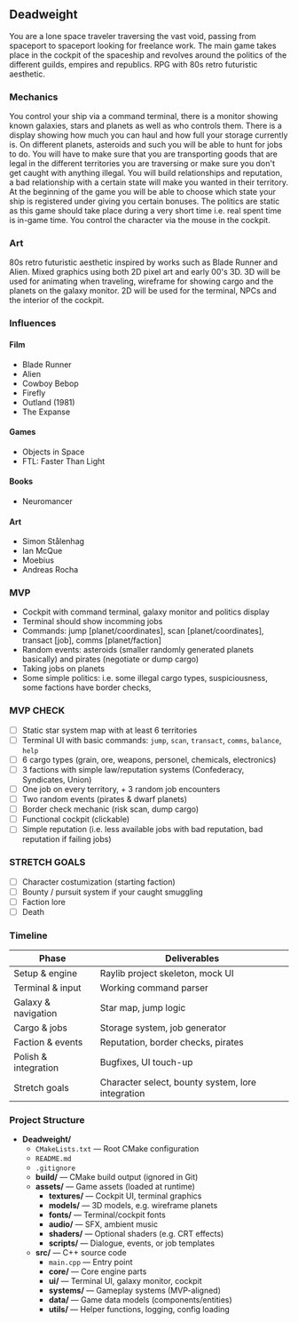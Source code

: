 ## Deadweight
You are a lone space traveler traversing the vast void, passing from spaceport to spaceport looking for freelance work. The main game takes place in the cockpit of the spaceship and revolves around the politics of the different guilds, empires and republics. RPG with 80s retro futuristic aesthetic. 

### Mechanics
You control your ship via a command terminal, there is a monitor showing known galaxies, stars and planets as well as who controls them. There is a display showing how much you can haul and how full your storage currently is. On different planets, asteroids and such you will be able to hunt for jobs to do. You will have to make sure that you are transporting goods that are legal in the different territories you are traversing or make sure you don't get caught with anything illegal. You will build relationships and reputation, a bad relationship with a certain state will make you wanted in their territory. At the beginning of the game you will be able to choose which state your ship is registered under giving you certain bonuses. The politics are static as this game should take place during a very short time i.e. real spent time is in-game time. You control the character via the mouse in the cockpit.

### Art
80s retro futuristic aesthetic inspired by works such as Blade Runner and Alien. Mixed graphics using both 2D pixel art and early 00's 3D. 3D will be used for animating when traveling, wireframe for showing cargo and the planets on the galaxy monitor. 2D will be used for the terminal, NPCs and the interior of the cockpit. 

### Influences
#### Film
* Blade Runner
* Alien
* Cowboy Bebop
* Firefly
* Outland (1981)
* The Expanse

#### Games
* Objects in Space
* FTL: Faster Than Light

#### Books
* Neuromancer

#### Art
* Simon Stålenhag
* Ian McQue
* Moebius
* Andreas Rocha


### MVP
* Cockpit with command terminal, galaxy monitor and politics display
* Terminal should show incomming jobs
* Commands: jump [planet/coordinates], scan [planet/coordinates], transact [job], comms [planet/faction] 
* Random events: asteroids (smaller randomly generated planets basically) and pirates (negotiate or dump cargo)
* Taking jobs on planets
* Some simple politics: i.e. some illegal cargo types, suspiciousness, some factions have border checks, 

### MVP CHECK

- [ ] Static star system map with at least 6 territories
- [ ] Terminal UI with basic commands: `jump`, `scan`, `transact`, `comms`, `balance`, `help`
- [ ] 6 cargo types (grain, ore, weapons, personel, chemicals, electronics)
- [ ] 3 factions with simple law/reputation systems (Confederacy, Syndicates, Union)
- [ ] One job on every territory, + 3 random job encounters
- [ ] Two random events (pirates & dwarf planets)
- [ ] Border check mechanic (risk scan, dump cargo)
- [ ] Functional cockpit (clickable)
- [ ] Simple reputation (i.e. less available jobs with bad reputation, bad reputation if failing jobs)

### STRETCH GOALS

- [ ] Character costumization (starting faction)
- [ ] Bounty / pursuit system if your caught smuggling 
- [ ] Faction lore 
- [ ] Death

### Timeline
| **Phase**              | **Deliverables**                                      |
|------------------------|--------------------------------------------------------|
| Setup & engine         | Raylib project skeleton, mock UI                      |
| Terminal & input       | Working command parser                                |
| Galaxy & navigation    | Star map, jump logic                                  |
| Cargo & jobs           | Storage system, job generator                         |
| Faction & events       | Reputation, border checks, pirates                    |
| Polish & integration   | Bugfixes, UI touch-up                                 |
| Stretch goals          | Character select, bounty system, lore integration     |

### Project Structure
- **Deadweight/**
  - `CMakeLists.txt` — Root CMake configuration
  - `README.md`
  - `.gitignore`
  - **build/** — CMake build output (ignored in Git)
  - **assets/** — Game assets (loaded at runtime)
    - **textures/** — Cockpit UI, terminal graphics
    - **models/** — 3D models, e.g. wireframe planets
    - **fonts/** — Terminal/cockpit fonts
    - **audio/** — SFX, ambient music
    - **shaders/** — Optional shaders (e.g. CRT effects)
    - **scripts/** — Dialogue, events, or job templates
  - **src/** — C++ source code
    - `main.cpp` — Entry point
    - **core/** — Core engine parts
    - **ui/** — Terminal UI, galaxy monitor, cockpit
    - **systems/** — Gameplay systems (MVP-aligned)
    - **data/** — Game data models (components/entities)
    - **utils/** — Helper functions, logging, config loading